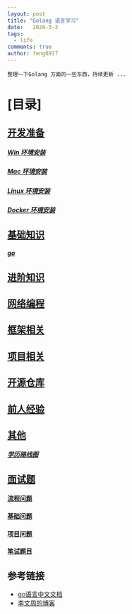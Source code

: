 ```yaml
---
layout: post
title: "Golang 语言学习"
date:   2020-3-3
tags: 
  - life
comments: true
author: feng6917
---
```


`整理一下Golang 方面的一些东西，持续更新 ...`

<!-- more -->


# [目录]

## [开发准备](#开发准备)
  ##### [Win 环境安装]()
  ##### [Mac 环境安装]()
  ##### [Linux 环境安装]()
  ##### [Docker 环境安装]()
   
## [基础知识](#基础知识)
  ##### [go]()
  
## [进阶知识](#进阶知识)
   
## [网络编程](#网络编程)
  
## [框架相关](#框架相关)

## [项目相关](#项目相关)
 
## [开源仓库](#开源仓库)
   
## [前人经验](#前人经验)
  
## [其他](#其他)
  ##### [学历路线图]()
## [面试题](#面试题)
  #### [流程问题](../posts_more/languare/golang/1.md)
  #### [基础问题]()
  #### [项目问题]()
  #### [笔试题目]()

## 参考链接
- [go语言中文文档](https://www.topgoer.com/)
- [李文周的博客](https://www.liwenzhou.com/)









